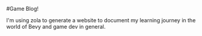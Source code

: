 #Game Blog!

I'm using zola to generate a website to document my learning journey in the world of Bevy and game dev in general. 
